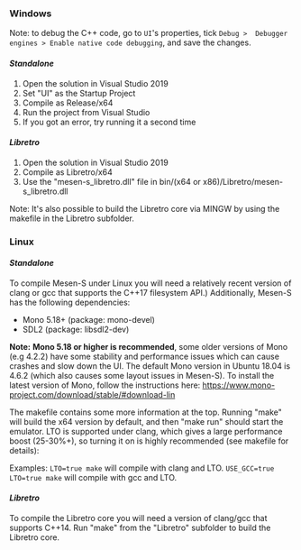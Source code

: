 ### Windows

Note: to debug the C++ code, go to `UI`'s properties, tick `Debug >  Debugger engines > Enable native code debugging`, and save the changes.

#### *Standalone*

1) Open the solution in Visual Studio 2019
2) Set "UI" as the Startup Project
3) Compile as Release/x64
4) Run the project from Visual Studio
5) If you got an error, try running it a second time

#### *Libretro*

1) Open the solution in Visual Studio 2019
2) Compile as Libretro/x64
3) Use the "mesen-s_libretro.dll" file in bin/(x64 or x86)/Libretro/mesen-s_libretro.dll

Note: It's also possible to build the Libretro core via MINGW by using the makefile in the Libretro subfolder.

### Linux

#### *Standalone*

To compile Mesen-S under Linux you will need a relatively recent version of clang or gcc that supports the C++17 filesystem API.) Additionally, Mesen-S has the following dependencies:

* Mono 5.18+  (package: mono-devel)
* SDL2  (package: libsdl2-dev)

**Note:** **Mono 5.18 or higher is recommended**, some older versions of Mono (e.g 4.2.2) have some stability and performance issues which can cause crashes and slow down the UI.
The default Mono version in Ubuntu 18.04 is 4.6.2 (which also causes some layout issues in Mesen-S).  To install the latest version of Mono, follow the instructions here: https://www.mono-project.com/download/stable/#download-lin

The makefile contains some more information at the top.  Running "make" will build the x64 version by default, and then "make run" should start the emulator.
LTO is supported under clang, which gives a large performance boost (25-30%+), so turning it on is highly recommended (see makefile for details):

Examples:
`LTO=true make` will compile with clang and LTO.
`USE_GCC=true LTO=true make` will compile with gcc and LTO.

#### *Libretro*

To compile the Libretro core you will need a version of clang/gcc that supports C++14.
Run "make" from the "Libretro" subfolder to build the Libretro core.
